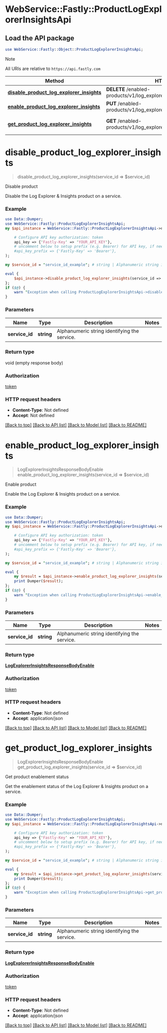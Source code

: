 # WebService::Fastly::ProductLogExplorerInsightsApi

## Load the API package
```perl
use WebService::Fastly::Object::ProductLogExplorerInsightsApi;
```

> [!NOTE]
> All URIs are relative to `https://api.fastly.com`

Method | HTTP request | Description
------ | ------------ | -----------
[**disable_product_log_explorer_insights**](ProductLogExplorerInsightsApi.md#disable_product_log_explorer_insights) | **DELETE** /enabled-products/v1/log_explorer_insights/services/{service_id} | Disable product
[**enable_product_log_explorer_insights**](ProductLogExplorerInsightsApi.md#enable_product_log_explorer_insights) | **PUT** /enabled-products/v1/log_explorer_insights/services/{service_id} | Enable product
[**get_product_log_explorer_insights**](ProductLogExplorerInsightsApi.md#get_product_log_explorer_insights) | **GET** /enabled-products/v1/log_explorer_insights/services/{service_id} | Get product enablement status


# **disable_product_log_explorer_insights**
> disable_product_log_explorer_insights(service_id => $service_id)

Disable product

Disable the Log Explorer & Insights product on a service.

### Example
```perl
use Data::Dumper;
use WebService::Fastly::ProductLogExplorerInsightsApi;
my $api_instance = WebService::Fastly::ProductLogExplorerInsightsApi->new(

    # Configure API key authorization: token
    api_key => {'Fastly-Key' => 'YOUR_API_KEY'},
    # uncomment below to setup prefix (e.g. Bearer) for API key, if needed
    #api_key_prefix => {'Fastly-Key' => 'Bearer'},
);

my $service_id = "service_id_example"; # string | Alphanumeric string identifying the service.

eval {
    $api_instance->disable_product_log_explorer_insights(service_id => $service_id);
};
if ($@) {
    warn "Exception when calling ProductLogExplorerInsightsApi->disable_product_log_explorer_insights: $@\n";
}
```

### Parameters

Name | Type | Description  | Notes
------------- | ------------- | ------------- | -------------
 **service_id** | **string**| Alphanumeric string identifying the service. | 

### Return type

void (empty response body)

### Authorization

[token](../README.md#token)

### HTTP request headers

 - **Content-Type**: Not defined
 - **Accept**: Not defined

[[Back to top]](#) [[Back to API list]](../README.md#documentation-for-api-endpoints) [[Back to Model list]](../README.md#documentation-for-models) [[Back to README]](../README.md)

# **enable_product_log_explorer_insights**
> LogExplorerInsightsResponseBodyEnable enable_product_log_explorer_insights(service_id => $service_id)

Enable product

Enable the Log Explorer & Insights product on a service.

### Example
```perl
use Data::Dumper;
use WebService::Fastly::ProductLogExplorerInsightsApi;
my $api_instance = WebService::Fastly::ProductLogExplorerInsightsApi->new(

    # Configure API key authorization: token
    api_key => {'Fastly-Key' => 'YOUR_API_KEY'},
    # uncomment below to setup prefix (e.g. Bearer) for API key, if needed
    #api_key_prefix => {'Fastly-Key' => 'Bearer'},
);

my $service_id = "service_id_example"; # string | Alphanumeric string identifying the service.

eval {
    my $result = $api_instance->enable_product_log_explorer_insights(service_id => $service_id);
    print Dumper($result);
};
if ($@) {
    warn "Exception when calling ProductLogExplorerInsightsApi->enable_product_log_explorer_insights: $@\n";
}
```

### Parameters

Name | Type | Description  | Notes
------------- | ------------- | ------------- | -------------
 **service_id** | **string**| Alphanumeric string identifying the service. | 

### Return type

[**LogExplorerInsightsResponseBodyEnable**](LogExplorerInsightsResponseBodyEnable.md)

### Authorization

[token](../README.md#token)

### HTTP request headers

 - **Content-Type**: Not defined
 - **Accept**: application/json

[[Back to top]](#) [[Back to API list]](../README.md#documentation-for-api-endpoints) [[Back to Model list]](../README.md#documentation-for-models) [[Back to README]](../README.md)

# **get_product_log_explorer_insights**
> LogExplorerInsightsResponseBodyEnable get_product_log_explorer_insights(service_id => $service_id)

Get product enablement status

Get the enablement status of the Log Explorer & Insights product on a service.

### Example
```perl
use Data::Dumper;
use WebService::Fastly::ProductLogExplorerInsightsApi;
my $api_instance = WebService::Fastly::ProductLogExplorerInsightsApi->new(

    # Configure API key authorization: token
    api_key => {'Fastly-Key' => 'YOUR_API_KEY'},
    # uncomment below to setup prefix (e.g. Bearer) for API key, if needed
    #api_key_prefix => {'Fastly-Key' => 'Bearer'},
);

my $service_id = "service_id_example"; # string | Alphanumeric string identifying the service.

eval {
    my $result = $api_instance->get_product_log_explorer_insights(service_id => $service_id);
    print Dumper($result);
};
if ($@) {
    warn "Exception when calling ProductLogExplorerInsightsApi->get_product_log_explorer_insights: $@\n";
}
```

### Parameters

Name | Type | Description  | Notes
------------- | ------------- | ------------- | -------------
 **service_id** | **string**| Alphanumeric string identifying the service. | 

### Return type

[**LogExplorerInsightsResponseBodyEnable**](LogExplorerInsightsResponseBodyEnable.md)

### Authorization

[token](../README.md#token)

### HTTP request headers

 - **Content-Type**: Not defined
 - **Accept**: application/json

[[Back to top]](#) [[Back to API list]](../README.md#documentation-for-api-endpoints) [[Back to Model list]](../README.md#documentation-for-models) [[Back to README]](../README.md)

